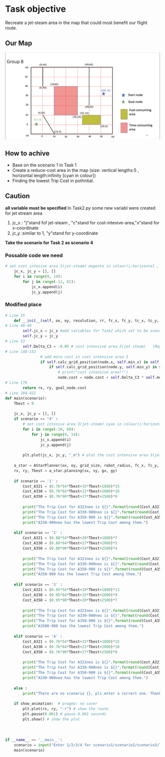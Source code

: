 # Task objective
Recreate a jet-steam area in the map that could most benefit our flight route. 

## Our Map
![map](images/map.png)

## How to achive
- Base on the scenario 1 in Task 1
- Create a reduce-cost area in the map (size: vertical lengths:5 , horizontal length:infinity [cyan in colour])
- Finding the lowest Trip Cost in pothntial.

## Caution
**all variable must be specified**
In Task2.py some new variabl were created for jet stream area
1. jc_x    : "j"stand fof jet-steam , "c"stand for cost-intesive-area,"x"stand for x-coordinate
2. jc_y    :similar to 1, "y"stand for y-coordinate

**Take the scenario for Task 2 as scenario 4**

### Possable code we need
```python
# set cost intesive area 3(jet-steam) magenta in colour(i:horizontal , j:vertical)
    jc_x, jc_y = [], []
    for i in range(9, 14):
        for j in range(-11, 61):
            jc_x.append(i)
            jc_y.append(j)
```
### Modified place
```python
# Line 25
    def __init__(self, ox, oy, resolution, rr, fc_x, fc_y, tc_x, tc_y, jc_x, jc_y):
# Line 48-49
        self.jc_x = jc_x #add variables for Task2 which set to be scenario 4
        self.jc_y = jc_y
# Line 53
        self.Delta_C3 = -0.05 # cost intensive area 3(jet steam)   |Magenta in colour
# Line 148-152
                # add more cost in cost intensive area 3
                if self.calc_grid_position(node.x, self.min_x) in self.jc_x:
                    if self.calc_grid_position(node.y, self.min_y) in self.jc_y:
                        # print("cost intensive area!!")
                        node.cost = node.cost + self.Delta_C3 * self.motion[i][2]
# Line 176
        return rx, ry, goal_node.cost
# Line 284-421
def main(scenario):
    Tbest = 0

    jc_x, jc_y = [], []
    if scenario == "4" :
        # set cost intesive area 3(jet-steam) cyan in colour(i:horizontal , j:vertical)magenta        
        for i in range(-10, 60):
            for j in range(9, 14):
                jc_x.append(i)
                jc_y.append(j)

        plt.plot(jc_x, jc_y, "_m") # plot the cost intensive area 3(jet-stream) magenta

    a_star = AStarPlanner(ox, oy, grid_size, robot_radius, fc_x, fc_y, tc_x, tc_y, jc_x, jc_y)
    rx, ry, Tbest = a_star.planning(sx, sy, gx, gy)

    if scenario == '1' :
        Cost_A321 = (0.76*54*Tbest+15*Tbest+1800)*15
        Cost_A330 = (0.76*84*Tbest+21*Tbest+2000)*10
        Cost_A350 = (0.76*90*Tbest+27*Tbest+2500)*9

        print("The Trip Cost for A321neo is ${}".format(round(Cost_A321)))
        print("The Trip Cost for A330-900neo is ${}".format(round(Cost_A330)))
        print("The Trip Cost for A350-900 is ${}".format(round(Cost_A350)))
        print("A330-900neo has the lowest Trip Cost among them.")

    elif scenario == '2' :
        Cost_A321 = (0.88*54*Tbest+20*Tbest+1800)*7
        Cost_A330 = (0.88*84*Tbest+27*Tbest+2000)*5
        Cost_A350 = (0.88*90*Tbest+34*Tbest+2500)*4

        print("The Trip Cost for A321neo is ${}".format(round(Cost_A321)))
        print("The Trip Cost for A330-900neo is ${}".format(round(Cost_A330)))
        print("The Trip Cost for A350-900 is ${}".format(round(Cost_A350)))
        print("A350-900 has the lowest Trip Cost among them.")

    elif scenario == '3' :
        Cost_A321 = (0.95*54*Tbest+10*Tbest+1800)*13
        Cost_A330 = (0.95*84*Tbest+15*Tbest+2000)*9
        Cost_A350 = (0.95*90*Tbest+20*Tbest+2500)*7

        print("The Trip Cost for A321neo is ${}".format(round(Cost_A321)))
        print("The Trip Cost for A330-900neo is ${}".format(round(Cost_A330)))
        print("The Trip Cost for A350-900 is ${}".format(round(Cost_A350)))
        print("A3500-900 has the lowest Trip Cost among them.")

    elif scenario == '4' :
        Cost_A321 = (0.76*54*Tbest+15*Tbest+1800)*15
        Cost_A330 = (0.76*84*Tbest+21*Tbest+2000)*10
        Cost_A350 = (0.76*90*Tbest+27*Tbest+2500)*9

        print("The Trip Cost for A321neo is ${}".format(round(Cost_A321)))
        print("The Trip Cost for A330-900neo is ${}".format(round(Cost_A330)))
        print("The Trip Cost for A350-900 is ${}".format(round(Cost_A350)))
        print("A330-900neo has the lowest Trip Cost among them.")

    else :
        print("There are no scenario {}, plz enter a correct one. Thank You".format(scenario))

    if show_animation:  # pragma: no cover
        plt.plot(rx, ry, "-r") # show the route 
        plt.pause(0.001) # pause 0.001 seconds
        plt.show() # show the plot



if __name__ == '__main__':
    scenario = input("Enter 1/2/3/4 for scenario1/scenario2/scenario3/Task_2 respectivelly :")
    main(scenario)

```
